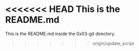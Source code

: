 <<<<<<< HEAD
This is the README.md
=======
This is the README.md inside the 0x03-git directory.
>>>>>>> origin/update_script
